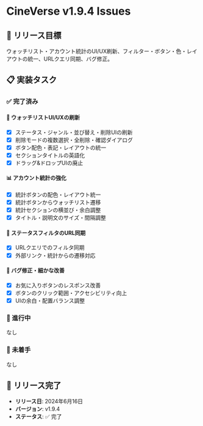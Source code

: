 # CineVerse v1.9.4 Issues

## 🎯 リリース目標
ウォッチリスト・アカウント統計のUI/UX刷新、フィルター・ボタン・色・レイアウトの統一、URLクエリ同期、バグ修正。

## 📋 実装タスク

### ✅ 完了済み

#### 📝 ウォッチリストUI/UXの刷新
- [x] ステータス・ジャンル・並び替え・削除UIの刷新
- [x] 削除モードの複数選択・全削除・確認ダイアログ
- [x] ボタン配色・表記・レイアウトの統一
- [x] セクションタイトルの英語化
- [x] ドラッグ&ドロップUIの廃止

#### 📊 アカウント統計の強化
- [x] 統計ボタンの配色・レイアウト統一
- [x] 統計ボタンからウォッチリスト遷移
- [x] 統計セクションの横並び・余白調整
- [x] タイトル・説明文のサイズ・間隔調整

#### 🔗 ステータスフィルタのURL同期
- [x] URLクエリでのフィルタ同期
- [x] 外部リンク・統計からの遷移対応

#### 🐛 バグ修正・細かな改善
- [x] お気に入りボタンのレスポンス改善
- [x] ボタンのクリック範囲・アクセシビリティ向上
- [x] UIの余白・配置バランス調整

### 🔄 進行中
なし

### 📝 未着手
なし

## 🎉 リリース完了
- **リリース日**: 2024年6月16日
- **バージョン**: v1.9.4
- **ステータス**: ✅ 完了 